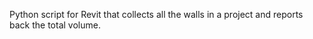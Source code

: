 Python script for Revit that collects all the walls in a project and reports back the total volume.
